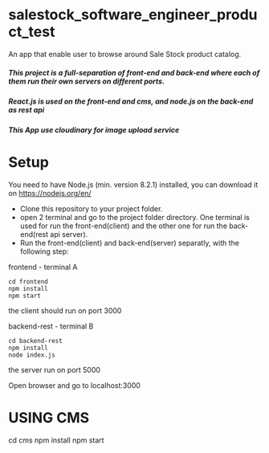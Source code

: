 # salestock_software_engineer_product_test
An app that enable user to browse around Sale Stock product catalog.

##### This project is a full-separation of front-end and back-end where each of them run their own servers on different ports.
##### React.js is used on the front-end and cms, and node.js on the back-end as rest api
##### This App use cloudinary for image upload service

# Setup
You need to have Node.js (min. version 8.2.1) installed, you can download it on https://nodejs.org/en/

* Clone this repository to your project folder.
* open 2 terminal and go to the project folder directory. One terminal is used for run the front-end(client) and the other one for run the back-end(rest api server). 
* Run the front-end(client) and back-end(server) separatly, with the following step:

frontend - terminal A
```
cd frontend
npm install
npm start
```
the client should run on port 3000

backend-rest - terminal B
```
cd backend-rest
npm install
node index.js
```
the server run on port 5000

Open browser and go to localhost:3000

# USING CMS
cd cms
npm install
npm start